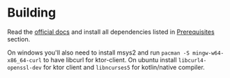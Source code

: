 # Building
Read the [official docs](https://github.com/JetBrains/kotlin/tree/master/kotlin-native#kotlinnative) and install all dependencies listed in [Prerequisites](https://github.com/JetBrains/kotlin/tree/master/kotlin-native#building-from-source) section.

On windows you'll also need to install msys2 and run `pacman -S mingw-w64-x86_64-curl` to have libcurl for ktor-client.
On ubuntu install `libcurl4-openssl-dev` for ktor client and `libncurses5` for kotlin/native compiler.